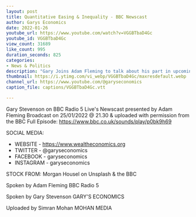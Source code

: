 ```yaml
---
layout: post
title: Quantitative Easing & Inequality - BBC Newscast
author: Garys Economics
date: 2022-01-26
youtube_url: https://www.youtube.com/watch?v=VGGBTbaD4Gc
youtube_id: VGGBTbaD4Gc
view_count: 31689
like_count: 995
duration_seconds: 825
categories:
- News & Politics
description: "Gary Joins Adam Fleming to talk about his part in upcoming BBC2 documentary \"The Decade the Rich Won\" https://www.bbc.co.uk/iplayer/episode/m0013xcf/the-decade-the-rich-won-series-1-episode-1 He explains Quantitative Easing and questions why the media and politicians have not considered a wealth tax."
thumbnail: https://i.ytimg.com/vi_webp/VGGBTbaD4Gc/maxresdefault.webp
channel_url: https://www.youtube.com/@garyseconomics
caption_file: captions/VGGBTbaD4Gc.vtt

---
```


Gary Stevenson on BBC Radio 5 Live's Newscast presented by Adam Fleming
Broadcast on 25/01/2022 @ 21.30 & uploaded with permission from the BBC
Full Episode: https://www.bbc.co.uk/sounds/play/p0bk9h69


SOCIAL MEDIA:
- WEBSITE - https://www.wealtheconomics.org
- TWITTER - @garyseconomics
- FACEBOOK - garyseconomics
- INSTAGRAM - garyseconomics


STOCK FROM:
Morgan Housel on Unsplash & the BBC


Spoken by Adam Fleming
BBC Radio 5


Spoken by Gary Stevenson
GARY'S ECONOMICS


Uploaded by Simran Mohan 
MOHAN MEDIA
